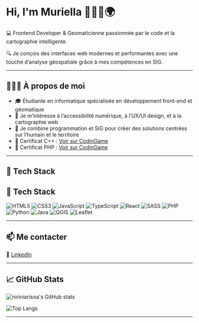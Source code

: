 # Hi, I'm Muriella 👩🏽‍💻🌍

💻 Frontend Developer & Geomaticienne passionnée par le code et la cartographie intelligente.

🔍 Je conçois des interfaces web modernes et performantes avec une touche d’analyse géospatiale grâce à mes compétences en SIG.

---

## 👩🏽‍🎓 À propos de moi

- 🎓 Étudiante en informatique spécialisée en développement front-end et géomatique
- 🌱 Je m’intéresse à l’accessibilité numérique, à l’UX/UI design, et à la cartographie web
- 📍 Je combine programmation et SIG pour créer des solutions centrées sur l’humain et le territoire
- 📜 Certificat C++ : [Voir sur CodinGame](https://www.codingame.com/certification/sRHHxEoFR5jt10sKEIlIlA)  
- 📜 Certificat PHP : [Voir sur CodinGame](https://www.codingame.com/certification/1T1ik0whnGadF7AKKCUo-g)

---

## 🧰 Tech Stack

## 🧰 Tech Stack

![HTML5](https://img.shields.io/badge/HTML5-E34F26?style=flat&logo=html5&logoColor=white)
![CSS3](https://img.shields.io/badge/CSS3-1572B6?style=flat&logo=css3&logoColor=white)
![JavaScript](https://img.shields.io/badge/JavaScript-F7DF1E?style=flat&logo=javascript&logoColor=black)
![TypeScript](https://img.shields.io/badge/TypeScript-3178C6?style=flat&logo=typescript&logoColor=white)
![React](https://img.shields.io/badge/React-20232A?style=flat&logo=react&logoColor=61DAFB)
![SASS](https://img.shields.io/badge/Sass-CC6699?style=flat&logo=sass&logoColor=white)
![PHP](https://img.shields.io/badge/PHP-777BB4?style=flat&logo=php&logoColor=white)
![Python](https://img.shields.io/badge/Python-3776AB?style=flat&logo=python&logoColor=white)
![Java](https://img.shields.io/badge/Java-007396?style=flat&logo=java&logoColor=white)
![QGIS](https://img.shields.io/badge/QGIS-589632?style=flat&logo=qgis&logoColor=white)
![Leaflet](https://img.shields.io/badge/Leaflet-199900?style=flat&logo=leaflet&logoColor=white)


---

## 📫 Me contacter

🔗 [LinkedIn](https://www.linkedin.com/in/niriniarisoa-muriella-18b5a8257)

---

## 📈 GitHub Stats

![niriniarisoa's GitHub stats](https://github-readme-stats.vercel.app/api?username=niriniarisoa&show_icons=true&theme=github_dark&hide_border=true)

![Top Langs](https://github-readme-stats.vercel.app/api/top-langs/?username=niriniarisoa&layout=compact&theme=github_dark&hide_border=true)

---
